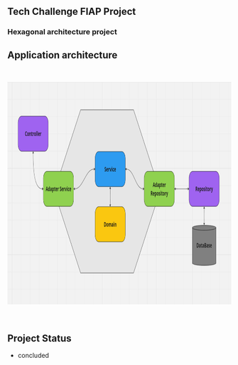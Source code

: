 ## Tech Challenge FIAP Project 

### Hexagonal architecture project

## Application architecture
<br>
<p align="center">
    <img src="https://github.com/augustojulio-code/postechrepo/blob/master/solution_architecture.PNG" width="700px" height="500px"/>    
</p>
<br>

## Project Status
* concluded